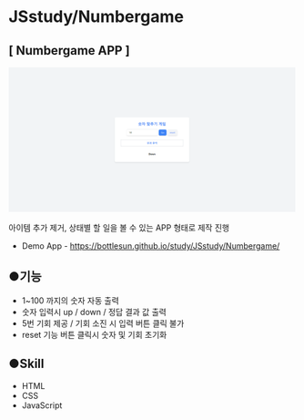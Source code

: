 # JSstudy/Numbergame

## [ Numbergame APP ]

![image](NumberGameIMG.png)

아이템 추가 제거, 상태별 할 일을 볼 수 있는 APP 형태로 제작 진행

* Demo App - https://bottlesun.github.io/study/JSstudy/Numbergame/

## ●기능
* 1~100 까지의 숫자 자동 출력
* 숫자 입력시 up / down / 정답 결과 값 출력
* 5번 기회 제공 / 기회 소진 시 입력 버튼 클릭 불가
* reset 기능 버튼 클릭시 숫자 및 기회 초기화

## ●Skill
* HTML
* CSS
* JavaScript